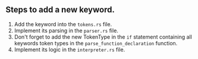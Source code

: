 ## Steps to add a new keyword.
1. Add the keyword into the `tokens.rs` file.
2. Implement its parsing in the `parser.rs` file.
3. Don't forget to add the new TokenType in the `if` statement containing all keywords token types in the `parse_function_declaration` function.
4. Implement its logic in the `interpreter.rs` file.